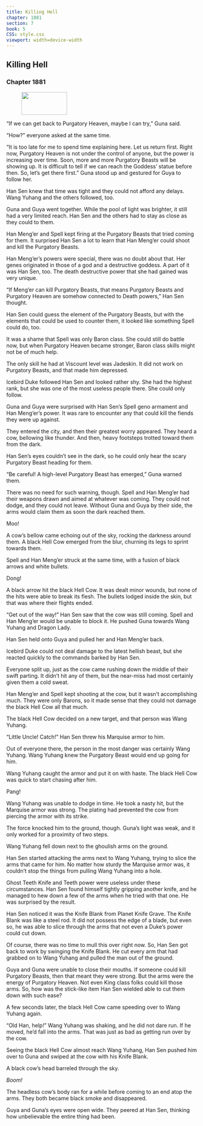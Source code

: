 ```yaml
---
title: Killing Hell
chapter: 1881
section: 7
book: 5
CSS: style.css
viewport: width=device-width
---
```


## Killing Hell

### Chapter 1881

<figure>
	<img src="../Images/gem.gif" alt="" id="gem" width="120" height="60" />
</figure>

“If we can get back to Purgatory Heaven, maybe I can try,” Guna said.

“How?” everyone asked at the same time.

“It is too late for me to spend time explaining here. Let us return first. Right now, Purgatory Heaven is not under the control of anyone, but the power is increasing over time. Soon, more and more Purgatory Beasts will be showing up. It is difficult to tell if we can reach the Goddess’ statue before then. So, let’s get there first.” Guna stood up and gestured for Guya to follow her.

Han Sen knew that time was tight and they could not afford any delays. Wang Yuhang and the others followed, too.

Guna and Guya went together. While the pool of light was brighter, it still had a very limited reach. Han Sen and the others had to stay as close as they could to them.

Han Meng’er and Spell kept firing at the Purgatory Beasts that tried coming for them. It surprised Han Sen a lot to learn that Han Meng’er could shoot and kill the Purgatory Beasts.

Han Meng’er’s powers were special, there was no doubt about that. Her genes originated in those of a god and a destructive goddess. A part of it was Han Sen, too. The death destructive power that she had gained was very unique.

“If Meng’er can kill Purgatory Beasts, that means Purgatory Beasts and Purgatory Heaven are somehow connected to Death powers,” Han Sen thought.

Han Sen could guess the element of the Purgatory Beasts, but with the elements that could be used to counter them, it looked like something Spell could do, too.

It was a shame that Spell was only Baron class. She could still do battle now, but when Purgatory Heaven became stronger, Baron class skills might not be of much help.

The only skill he had at Viscount level was Jadeskin. It did not work on Purgatory Beasts, and that made him depressed.

Icebird Duke followed Han Sen and looked rather shy. She had the highest rank, but she was one of the most useless people there. She could only follow.

Guna and Guya were surprised with Han Sen’s Spell geno armament and Han Meng’er’s power. It was rare to encounter any that could kill the fiends they were up against.

They entered the city, and then their greatest worry appeared. They heard a cow, bellowing like thunder. And then, heavy footsteps trotted toward them from the dark.

Han Sen’s eyes couldn’t see in the dark, so he could only hear the scary Purgatory Beast heading for them.

“Be careful! A high-level Purgatory Beast has emerged,” Guna warned them.

There was no need for such warning, though. Spell and Han Meng’er had their weapons drawn and aimed at whatever was coming. They could not dodge, and they could not leave. Without Guna and Guya by their side, the arms would claim them as soon the dark reached them.

Moo!

A cow’s bellow came echoing out of the sky, rocking the darkness around them. A black Hell Cow emerged from the blur, churning its legs to sprint towards them.

Spell and Han Meng’er struck at the same time, with a fusion of black arrows and white bullets.

Dong!

A black arrow hit the black Hell Cow. It was dealt minor wounds, but none of the hits were able to break its flesh. The bullets lodged inside the skin, but that was where their flights ended.

“Get out of the way!” Han Sen saw that the cow was still coming. Spell and Han Meng’er would be unable to block it. He pushed Guna towards Wang Yuhang and Dragon Lady.

Han Sen held onto Guya and pulled her and Han Meng’er back.

Icebird Duke could not deal damage to the latest hellish beast, but she reacted quickly to the commands barked by Han Sen.

Everyone split up, just as the cow came rushing down the middle of their swift parting. It didn’t hit any of them, but the near-miss had most certainly given them a cold sweat.

Han Meng’er and Spell kept shooting at the cow, but it wasn’t accomplishing much. They were only Barons, so it made sense that they could not damage the black Hell Cow all that much.

The black Hell Cow decided on a new target, and that person was Wang Yuhang.

“Little Uncle! Catch!” Han Sen threw his Marquise armor to him.

Out of everyone there, the person in the most danger was certainly Wang Yuhang. Wang Yuhang knew the Purgatory Beast would end up going for him.

Wang Yuhang caught the armor and put it on with haste. The black Hell Cow was quick to start chasing after him.

Pang!

Wang Yuhang was unable to dodge in time. He took a nasty hit, but the Marquise armor was strong. The plating had prevented the cow from piercing the armor with its strike.

The force knocked him to the ground, though. Guna’s light was weak, and it only worked for a proximity of two steps.

Wang Yuhang fell down next to the ghoulish arms on the ground.

Han Sen started attacking the arms next to Wang Yuhang, trying to slice the arms that came for him. No matter how sturdy the Marquise armor was, it couldn’t stop the things from pulling Wang Yuhang into a hole.

Ghost Teeth Knife and Teeth power were useless under these circumstances. Han Sen found himself tightly gripping another knife, and he managed to hew down a few of the arms when he tried with that one. He was surprised by the result.

Han Sen noticed it was the Knife Blank from Planet Knife Grave. The Knife Blank was like a steel rod. It did not possess the edge of a blade, but even so, he was able to slice through the arms that not even a Duke’s power could cut down.

Of course, there was no time to mull this over right now. So, Han Sen got back to work by swinging the Knife Blank. He cut every arm that had grabbed on to Wang Yuhang and pulled the man out of the ground.

Guya and Guna were unable to close their mouths. If someone could kill Purgatory Beasts, then that meant they were strong. But the arms were the energy of Purgatory Heaven. Not even King class folks could kill those arms. So, how was the stick-like item Han Sen wielded able to cut them down with such ease?

A few seconds later, the black Hell Cow came speeding over to Wang Yuhang again.

“Old Han, help!” Wang Yuhang was shaking, and he did not dare run. If he moved, he’d fall into the arms. That was just as bad as getting run over by the cow.

Seeing the black Hell Cow almost reach Wang Yuhang, Han Sen pushed him over to Guna and swiped at the cow with his Knife Blank.

A black cow’s head barreled through the sky.

*Boom!*

The headless cow’s body ran for a while before coming to an end atop the arms. They both became black smoke and disappeared.

Guya and Guna’s eyes were open wide. They peered at Han Sen, thinking how unbelievable the entire thing had been.